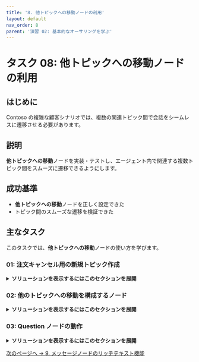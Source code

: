 ```yaml
---
title: '8. 他トピックへの移動ノードの利用'
layout: default
nav_order: 8
parent: '演習 02: 基本的なオーサリングを学ぶ'
---
```


# タスク 08: **他トピックへの移動**ノードの利用

## はじめに

Contoso の複雑な顧客シナリオでは、複数の関連トピック間で会話をシームレスに遷移させる必要があります。

## 説明

**他トピックへの移動**ノードを実装・テストし、エージェント内で関連する複数トピック間をスムーズに遷移できるようにします。

## 成功基準

- **他トピックへの移動**ノードを正しく設定できた
- トピック間のスムーズな遷移を検証できた

## 主なタスク

このタスクでは、**他トピックへの移動**ノードの使い方を学びます。

### 01: 注文キャンセル用の新規トピック作成

<details markdown="block"> 
  <summary><strong>ソリューションを表示するにはこのセクションを展開</strong></summary> 

1. 上部バーの **Topics** を選択します。

	![3t1jbd3y.jpg](../../media/3t1jbd3y.jpg)

1. 左上の **Add a topic** を選択し、**From blank** を選択します。

	![40pdk4e4.jpg](../../media/40pdk4e4.jpg)

1. 左上の **Untitled** を選択し、トピック名を `Order Cancellation` に変更します。

	![ofc4afcw.jpg](../../media/ofc4afcw.jpg)

1. **Trigger** ノード内で **Phrases** セクションにカーソルを合わせ、右上の **Change trigger** ボタンを選択します。

	![euwyy4h7.jpg](../../media/euwyy4h7.jpg)

1. フライアウトメニューから **On redirect** を選択します。

	![3l7xhjn9.jpg](../../media/3l7xhjn9.jpg)

> [!NOTE]
> このトピックにはトリガーフレーズは必要ありません。

1. **Trigger** ノードの下にある **+** ボタンを選択し、**Send a message** を選択します。

1. キャンセルを確認するメッセージを追加します。

	```
	Your order has been canceled, thank you.
	```

	![yfrzvnpz.jpg](../../media/yfrzvnpz.jpg)

1. キャンバスの右上にある **Save** を選択してトピックを保存します。

</details>

### 02: 他のトピックへの移動を構成するノード

<details markdown="block"> 
  <summary><strong>ソリューションを表示するにはこのセクションを展開</strong></summary> 

1. 上部バーの **Topics** を選択します。

	![eymg4iuo.jpg](../../media/eymg4iuo.jpg)

1. **Check Order Status** トピックを選択します。

1. **Cancel** の **Condition** ブランチ内で、**Message** ノードの下にある **+** ボタンを選択し、**Topic management** を選択してから **Go to another topic** を選択します。

	![iuzgi0zi.jpg](../../media/iuzgi0zi.jpg)

1. リストから **Order Cancellation** トピックを選択します。

    ![22grus8x.jpg](../../media/22grus8x.jpg)

	![sgx8ivm4.jpg](../../media/sgx8ivm4.jpg)

1. キャンバスの右上にある **Save** を選択してトピックを保存します。

1. **Test your agent** ペインの右上にある更新アイコンを選択して新しい会話を開始します。

1. 次のプロンプトを入力してテストします。

	```
	I'd like to cancel my order.
	```

	![jtwla3rv.jpg](../../media/jtwla3rv.jpg)

おめでとうございます。これで **Topic management** メニューの利用可能なアクションに精通しました。続行する前に、他の **Topic management** オプションを確認しておくと役立ちますが、次のタスクに進むために必須ではありません。

</details>

### 03: **Question** ノードの動作

<details markdown="block"> 
  <summary><strong>ソリューションを表示するにはこのセクションを展開</strong></summary> 

これまでのラボでは、**Question** ノードの基本と、エンティティやスロットフィリングを使用したこの概念の構築について説明しました。 **Question** ノードには、ユーザーの応答を保存するだけでなく、設定できるいくつかの動作オプションがあります。

1 つのオプションは、リンクされている変数にすでに値が含まれている場合に質問をスキップできる機能です。このプロセスは、エージェントに注文を確認するように指示したときに観察されました。質問は、エンティティとスロットフィリングを使用して、ユーザーが要求した文からデータを取得し、そのデータを変数に格納できるようにしたため、スキップされました。 Microsoft Copilot Studio によって **Question** ノードに到達したとき、すでにデータが含まれていたため、質問を再度行う必要はありませんでした。このアプローチは、ユーザーや顧客がエージェントと対話しているときに、同じ質問に何度も答える必要がなくなるため、より効率的です。

1. **Check Order Status** トピック内で **Question** ノードを選択します。次に、**Question** ノードの右上隅にある省略記号を選択してメニューを展開し、メニューから **Properties** を選択します。

	![msax6zln.jpg](../../media/msax6zln.jpg)

1. 表示された **Question properties** パネルから **Question behavior** を選択します。

	![uhqe70w4.jpg](../../media/uhqe70w4.jpg)

	**Question** ノードには、ユーザーの応答をより適切に特定できるようにするためのいくつかの構成可能なオプションがあります。このコンポーネントは、会話型アプリケーションを開発する際に重要です。なぜなら、背後で自然言語応答を管理している AI の種類に関係なく、ユーザーが予期しないまたは識別不可能な回答を提供する可能性があるからです。そのような状況でエージェントの動作を処理する機能は、顧客体験を向上させるのに役立ちます。このシナリオは、実際に誰かに質問をしたときに、相手が質問を理解しないときにも発生します。最良の体験と会話を得るには、同じ質問を繰り返すのではなく、質問を言い換えたり、異なる行動をとったりすることが重要です。

	**Question behavior property** ウィンドウで選択できる質問動作コントロールは次のとおりです。

  	- **Skip behavior/Skip question** - エージェントの作成者は、変数にすでに値がある場合は質問をスキップできます。質問の変数には、トピック内の別の場所、別のトピック、またはスロットフィリングとエンティティを使用して設定された値が含まれている可能性があります。この動作により、エージェントの作成者は、質問の変数に値がある場合に質問をスキップしたり、質問を行ったりできます。他の利用可能なオプションには、Power Fx を使用して条件を作成し、その条件が真である場合に質問をスキップすることが含まれます。

  	- **Reprompt/How many reprompts** - 質問を特定の回数繰り返すように動作を設定でき、ドロップダウン メニューから **not repeat**、**repeat once**、または **repeat up to two times** を選択できます。スキップ質問オプションと同様に、この動作が発生する条件を設定するために Power Fx を使用することもできます。質問を繰り返すために再試行が選択されている場合にのみ発生する **Retry prompt** オプションを変更できます。 **Retry prompt** オプションを選択すると、質問の言い回しを変更するための別のメッセージを追加でき、質問をより自然に聞こえさせ、顧客やユーザーにとってより役立つようにメッセージの検証を追加できます。

  	- **Additional entity validation/Condition** - この動作は、エンティティがスロットフィリングできるかどうかを検証するために使用する特定の条件があり、エンティティタイプに依存関係がある場合に重要です。また、条件が満たされない場合にプロンプトを変更して、ユーザーに別の入力を提供するように促すために、同じプロンプト動作を使用できます。

  	- **No valid entity found/Action if no entity found** - エンティティが見つからない場合、質問をスキップするのではなく、変数を空のままにする、変数に特定の値または動的な値 (Power Fx を使用) を設定する、またはエスカレーション システム トピックを呼び出すなどの動作を指定できます。

 	- **Interruptions** - 顧客が **Question** ノードがある現在のトピックから別のトピックに切り替えることができるかどうかを示すことができます。このオプションは、顧客が質問に対して別の質問で応答する可能性が高く、その後の会話を続行したい場合に便利です。このオプションを使用すると、単一の **Question** ノード内のすべての例外を処理する必要がなくなります。

		![b5tzfnwc.jpg](../../media/b5tzfnwc.jpg)

**Question** ノードのコア機能と関連する動作について理解したので、メッセージノードと **Question** ノードのリッチテキストレスポンスを探索できます。

</details>

[次のページへ → 9. メッセージノードのリッチテキスト機能](0209.md)
